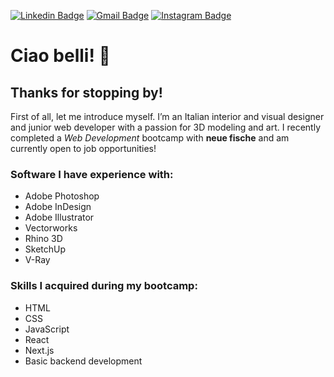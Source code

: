 <!--![atmospheric pic](https://images.unsplash.com/photo-1623150502742-6a849aa94be4?q=80&w=1170&auto=format&fit=crop&ixlib=rb-4.0.3&ixid=M3wxMjA3fDB8MHxwaG90by1wYWdlfHx8fGVufDB8fHx8fA%3D%3D)
-->
[![Linkedin Badge](https://img.shields.io/badge/-vanessadibella-blue?style=flat&logo=Linkedin&logoColor=white&link=https://de.linkedin.com/in/vanessa-di-bella-76b472229)](https://de.linkedin.com/in/vanessa-di-bella-76b472229)
[![Gmail Badge](https://img.shields.io/badge/-dibu.design-c14438?style=flat&logo=Gmail&logoColor=white&link=mailto:create@dibu.design)](mailto:creat@dibu.design)
[![Instagram Badge](https://img.shields.io/badge/-@vanessadi.bella-purple?style=flat&logo=instagram&logoColor=white&link=https://instagram.com/vanessadi.bella/)](https://instagram.com/vanessadi.bella)

<!--
  [![Medium Badge](https://img.shields.io/badge/-@jessicalim-000000?style=flat&labelColor=000000&logo=Medium&link=https://medium.com/@jessicalim)](https://medium.com/@jessicalim)
[![Website Badge](https://img.shields.io/badge/-jessicalim.me-47CCCC?style=flat&logo=Google-Chrome&logoColor=white&link=https://jessicalim.me)](https://jessicalim.me)
[![Twitter Badge](https://img.shields.io/badge/-@__jesslim-1ca0f1?style=flat&labelColor=1ca0f1&logo=twitter&logoColor=white&link=https://twitter.com/_jesslim)](https://twitter.com/_jesslim)

 -->

# Ciao belli! 🌟

## Thanks for stopping by!

First of all, let me introduce myself. I’m an Italian interior and visual designer and junior web developer with a passion for 3D modeling and art. I recently completed a *Web Development* bootcamp with **neue fische** and am currently open to job opportunities!

### Software I have experience with:
- Adobe Photoshop
- Adobe InDesign
- Adobe Illustrator
- Vectorworks
- Rhino 3D
- SketchUp
- V-Ray

### Skills I acquired during my bootcamp:
- HTML
- CSS
- JavaScript
- React
- Next.js
- Basic backend development
